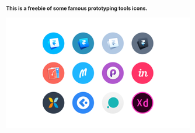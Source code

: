 #### This is a freebie of some famous prototyping tools icons.
<img src="https://raw.githubusercontent.com/HardcoreIOS/Prototyping-Tools-Icons/master/icons.png">
